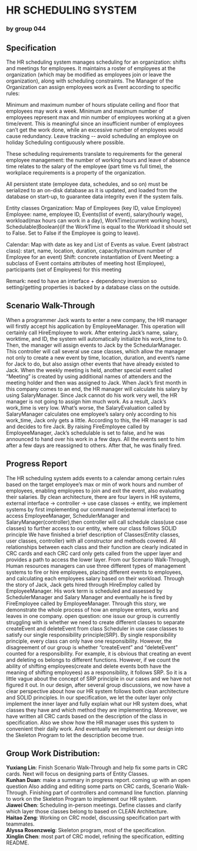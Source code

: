 # HR SCHEDULING SYSTEM 
### by group 044 


## Specification

The HR scheduling system manages scheduling for an organization: shifts and meetings for employees. It maintains a roster of employees at the organization (which may be modified as employees join or leave the organization), along with scheduling constraints. The Manager of the Organization can assign employees work as Event according to specific rules:

Minimum and maximum number of hours stipulate ceiling and floor that employees may work a week.
Minimum and maximum number of employees represent max and min number of employees working at a given time/event. This is meaningful since an insufficient number of employees can’t get the work done, while an excessive number of employees would cause redundancy.
Leave tracking -- avoid scheduling an employee on holiday
Scheduling contiguously where possible.

These scheduling requirements translate to requirements for the general employee management: the number of working hours and leave of absence time relates to the salary of the employee (part time vs full time), the workplace requirements is a property of the organization.

All persistent state (employee data, schedules, and so on) must be serialized to an on-disk database as it is updated, and loaded from the database on start-up, to guarantee data integrity even if the system fails.

Entity classes
Organization: Map of Employees (key ID, value Employee)
Employee: name, employee ID, Events(list of event), salary(hourly wage), workload(max hours can work in a day),  WorkTime(current working hours), Schedulable(Boolean)(if the WorkTime is equal to the Workload it should set to False. Set to False if the Employee is going to leave).

Calendar: Map with date as key and List of Events as value.
Event (abstract class): start, name, location, duration, capacity(maximum number of Employee for an event)
Shift: concrete instantiation of Event
Meeting: a subclass of Event contains attributes of meeting host (Employee), participants (set of Employees) for this meeting

Remark: need to have an interface + dependency inversion so setting/getting properties is backed by a database class on the outside.

## Scenario Walk-Through
  
When a programmer Jack wants to enter a new company, the HR manager will firstly accept his application by EmployeeManager. This operation will certainly call HireEmployee to work. After entering Jack’s name, salary, worktime, and ID, the system will automatically initialize his work_time to 0. Then, the manager will assign events to Jack by  the SchedularManager. This controller will call several use case classes, which allow the manager not only to create a new event by time, location, duration, and event’s name for Jack to do, but also assign other events that have already existed to Jack. When the weekly meeting is held, another special event called “Meeting” is created by using additional names of attenders and the meeting holder and then was assigned to Jack. When Jack’s first month in this company comes to an end, the HR manager will calculate his salary by using SalaryManager. Since Jack cannot do his work very well, the HR manager is not going to assign him much work. As a result, Jack’s work_time is very low. What’s worse, the SalaryEvaluation called by SalaryManager calculates one employee’s salary only according to his work_time, Jack only gets a little. According to this, the HR manager is sad and decides to fire Jack. By raising FireEmployee called by EmployeeManager, Jack’s schedulable is set to false, and he was announced to hand over his work in a few days. All the events sent to him after a few days are reassigned to others. After that, he was finally fired.


## Progress Report
The HR scheduling system adds events to a calendar among certain rules based on the target employee’s max or min of work hours and number of employees, enabling employees to join and exit the event, also evaluating their salaries. 
By clean architecture, there are four layers in HR systems, external interface -> controller -> use case classes -> entity, we implement systems by first implementing our command line(external interface) to access EmployeeManager, SchedulerManager and SalaryManager(controller),then controller will call schedule class(use case classes) to further access to our entity, where our class follows SOLID principle 
We have finished a brief description of Classes(Entity classes, user classes, controller) with all constructor and methods covered. All relationships between each class and their function are clearly indicated in CRC cards and each CRC card only gets called from the upper layer and provides a path to access the lower layer.
From our Scenario Walk-Through, Human resources managers can use three different types of management systems to fire or hire employees, placing different events to employees, and calculating each employees salary based on their workload. Through the story of Jack, Jack gets hired through HireEmploy called by EmployeeManager. His work term is scheduled and assessed by SchedulerManager and Salary Manager and eventually he is fired by FireEmployee called by EmployeeManager. Through this story, we demonstrate the whole process of how an employee enters, works and leaves in one company.
open question:
one issue our group is currently struggling with is whether we need to create different classes to separate createEvent and deleteEvent from class Scheduler in use case classes to satisfy our single responsibility principle(SRP).  By single responsibility principle, every class can only have one responsibility. However, the disagreement of our group is whether “createEvent” and “deleteEvent” counted for a responsibility. For example, it is obvious that creating an event and deleting os belongs to different functions. However, if we count the ability of shifting employees(create and delete events both have the meaning of shifting employees) as a responsibility, it follows SRP. So it is a little vague about the concept of SRP principle in our cases and we have not figured it out.
In our design, after several group discussions, we now have a clear perspective about how our HR system follows both clean architecture and SOLID principles. In our specification, we let the outer layer only implement the inner layer and fully explain what our HR system does, what classes they have and which method they are implementing. Moreover, we have written all CRC cards based on the description of the class in specification. Also we show how the HR manager uses this system to convenient their daily work. And eventually we implement our design into the Skeleton Program to let the description become true.

## Group Work Distribution:
**Yuxiang Lin**: Finish Scenario Walk-Through and help fix some parts in CRC cards. Next will focus on designing parts of Entity Classes.<br>
**Kunhan Duan**: make a summary in progress report. coming up with an open question Also adding and editing some parts  on CRC cards, Scenario Walk-Through. Finishing part of controllers and command line function. planning to work on the Skeleton Program to implement our HR system.<br>
**Jiawei Chen**: Scheduling in-person meetings. Define classes and clarify which layer those classes belong to based on CLEAN Architecture.<br>
**Haitao Zeng**: Working on CRC model, discussing specification part with teammates.<br>
**Alyssa Rosenzweig**: Skeleton program, most of the specification.<br>
**Xinglin Chen**: most part of CRC model, refining the specification, editting README.




